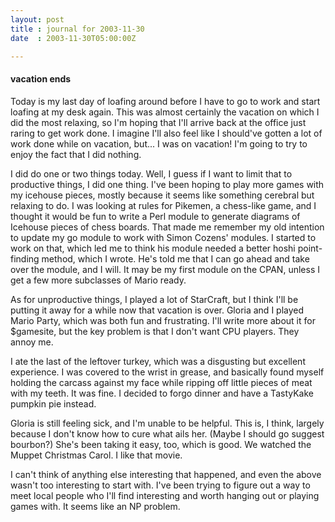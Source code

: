 ```yaml
---
layout: post
title : journal for 2003-11-30
date  : 2003-11-30T05:00:00Z

---
```

<h4>vacation ends</h4>Today is my last day of loafing around before I have to go to work and start loafing at my desk again.  This was almost certainly the vacation on which I did the most relaxing, so I'm hoping that I'll arrive back at the office just raring to get work done.  I imagine I'll also feel like I should've gotten a lot of work done while on vacation, but... I was on vacation!  I'm going to try to enjoy the fact that I did nothing.

I did do one or two things today.  Well, I guess if I want to limit that to productive things, I did one thing.  I've been hoping to play more games with my icehouse pieces, mostly because it seems like something cerebral but relaxing to do.  I was looking at rules for Pikemen, a chess-like game, and I thought it would be fun to write a Perl module to generate diagrams of Icehouse pieces of chess boards.  That made me remember my old intention to update my go module to work with Simon Cozens' modules.  I started to work on that, which led me to think his module needed a better hoshi point-finding method, which I wrote.  He's told me that I can go ahead and take over the module, and I will. It may be my first module on the CPAN, unless I get a few more subclasses of Mario ready.

As for unproductive things, I played a lot of StarCraft, but I think I'll be putting it away for a while now that vacation is over.  Gloria and I played Mario Party, which was both fun and frustrating.  I'll write more about it for $gamesite, but the key problem is that I don't want CPU players.  They annoy me.

I ate the last of the leftover turkey, which was a disgusting but excellent experience.  I was covered to the wrist in grease, and basically found myself holding the carcass against my face while ripping off little pieces of meat with my teeth.  It was fine.  I decided to forgo dinner and have a TastyKake pumpkin pie instead.

Gloria is still feeling sick, and I'm unable to be helpful.  This is, I think, largely because I don't know how to cure what ails her.  (Maybe I should go suggest bourbon?)  She's been taking it easy, too, which is good.  We watched the Muppet Christmas Carol.  I like that movie.

I can't think of anything else interesting that happened, and even the above wasn't too interesting to start with.  I've been trying to figure out a way to meet local people who I'll find interesting and worth hanging out or playing games with.  It seems like an NP problem.

